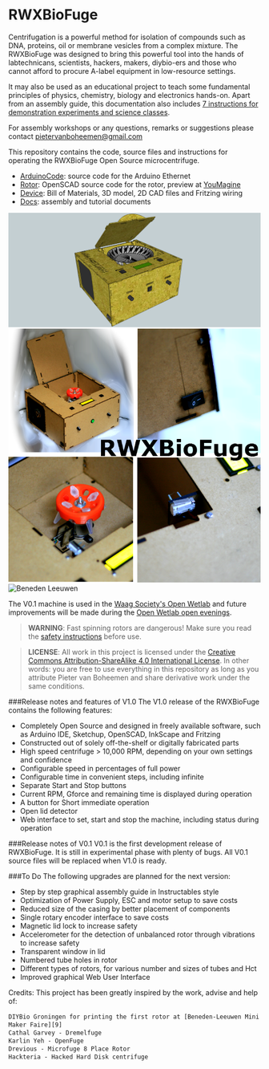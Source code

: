 RWXBioFuge
==========

Centrifugation is a powerful method for isolation of compounds such as DNA, proteins, oil or membrane vesicles from a complex mixture. The RWXBioFuge was designed to bring this powerful tool into the hands of labtechnicans, scientists, hackers, makers, diybio-ers and those who cannot afford to procure A-label equipment in low-resource settings. 

It may also be used as an educational project to teach some fundamental principles of physics, chemistry, biology and electronics hands-on. Apart from an assembly guide, this documentation also includes [7 instructions for demonstration experiments and science classes][6].

For assembly workshops or any questions, remarks or suggestions please contact pietervanboheemen@gmail.com

This repository contains the code, source files and instructions for operating the RWXBioFuge Open Source microcentrifuge.

- [ArduinoCode][1]: source code for the Arduino Ethernet
- [Rotor][2]: OpenSCAD source code for the rotor, preview at [YouMagine][5]
- [Device][3]: Bill of Materials, 3D model, 2D CAD files and Fritzing wiring
- [Docs][4]: assembly and tutorial documents

![Render](Device/RWXBioFuge%20preview%20v1.0.png?raw=true)
![Pictures](https://github.com/PieterVanBoheemen/RWXBioFuge/blob/master/RWXBioFuge%20collage%20v0.1.png?raw=true)
![Beneden Leeuwen](http://www.diybiogroningen.org/wp-content/uploads/2014/01/openFuge_comp1-1024x683.png)

The V0.1 machine is used in the [Waag Society's Open Wetlab][10] and future improvements will be made during the [Open Wetlab open evenings][11].

> **WARNING**: Fast spinning rotors are dangerous! Make sure you read the [safety instructions][7] before use.

> **LICENSE**: All work in this project is licensed under the [Creative Commons Attribution-ShareAlike 4.0 International License][8]. In other words: you are free to use everything in this repository as long as you attribute Pieter van Boheemen and share derivative work under the same conditions.

###Release notes and features of V1.0
The V1.0 release of the RWXBioFuge contains the following features:
- Completely Open Source and designed in freely available software, such as Arduino IDE, Sketchup, OpenSCAD, InkScape and Fritzing 
- Constructed out of solely off-the-shelf or digitally fabricated parts
- High speed centrifuge > 10,000 RPM, depending on your own settings and confidence
- Configurable speed in percentages of full power
- Configurable time in convenient steps, including infinite
- Separate Start and Stop buttons
- Current RPM, Gforce and remaining time is displayed during operation
- A button for Short immediate operation
- Open lid detector
- Web interface to set, start and stop the machine, including status during operation

###Release notes of V0.1
V0.1 is the first development release of RWXBioFuge. It is still in experimental phase with plenty of bugs. All V0.1 source files will be replaced when V1.0 is ready.

###To Do
The following upgrades are planned for the next version:
- Step by step graphical assembly guide in Instructables style
- Optimization of Power Supply, ESC and motor setup to save costs
- Reduced size of the casing by better placement of components
- Single rotary encoder interface to save costs
- Magnetic lid lock to increase safety
- Accelerometer for the detection of unbalanced rotor through vibrations to increase safety
- Transparent window in lid
- Numbered tube holes in rotor
- Different types of rotors, for various number and sizes of tubes and Hct
- Improved graphical Web User Interface 

Credits: This project has been greatly inspired by the work, advise and help of:

    DIYBio Groningen for printing the first rotor at [Beneden-Leeuwen Mini Maker Faire][9]
	Cathal Garvey - Dremelfuge
    Karlin Yeh - OpenFuge
    Drevious - Microfuge 8 Place Rotor
    Hackteria - Hacked Hard Disk centrifuge


[1]:https://github.com/PieterVanBoheemen/RWXBioFuge/blob/master/ArduinoCode/
[2]:https://github.com/PieterVanBoheemen/RWXBioFuge/blob/master/Rotor/
[3]:https://github.com/PieterVanBoheemen/RWXBioFuge/blob/master/Device/
[4]:https://github.com/PieterVanBoheemen/RWXBioFuge/blob/master/Docs/
[5]:https://www.youmagine.com/designs/microcentrifuge-20-place-rotor
[6]:https://github.com/PieterVanBoheemen/RWXBioFuge/blob/master/Docs/Tutorials/
[7]:https://github.com/PieterVanBoheemen/RWXBioFuge/blob/master/Docs/Usage/
[8]:http://creativecommons.org/licenses/by-sa/4.0/
[9]:http://www.diybiogroningen.org/mini-mini-maker-faire-in-beneden-leeuwen/
[10]:http://waag.org/en/lab/open-wetlab
[11]:http://www.meetup.com/Dutch-DIY-Bio/